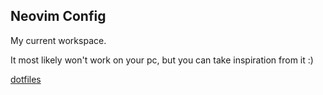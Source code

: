 ## Neovim Config

My current workspace.

It most likely won't work on your pc, but you can take inspiration from it :)

[dotfiles](https://github.com/rdmaw/dotfiles)
